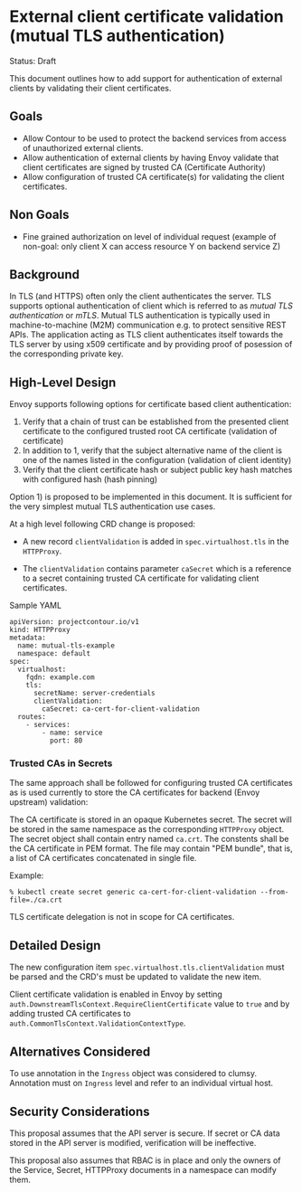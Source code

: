 # External client certificate validation (mutual TLS authentication)

Status: Draft

This document outlines how to add support for authentication of external
clients by validating their client certificates.

## Goals

- Allow Contour to be used to protect the backend services from access of
  unauthorized external clients.
- Allow authentication of external clients by having Envoy validate that
  client certificates are signed by trusted CA (Certificate Authority)
- Allow configuration of trusted CA certificate(s) for validating the client
  certificates.

## Non Goals

- Fine grained authorization on level of individual request
  (example of non-goal: only client X can access resource Y on backend
  service Z)

## Background

In TLS (and HTTPS) often only the client authenticates the server.  TLS
supports optional authentication of client which is referred to as
*mutual TLS authentication* or *mTLS*.  Mutual TLS authentication is typically
used in machine-to-machine (M2M) communication e.g. to protect sensitive REST
APIs.  The application acting as TLS client authenticates itself towards the
TLS server by using x509 certificate and by providing proof of posession of
the corresponding private key.


## High-Level Design

Envoy supports following options for certificate based client authentication:

1. Verify that a chain of trust can be established from the presented client
   certificate to the configured trusted root CA certificate (validation of
   certificate)
2. In addition to 1, verify that the subject alternative name of the client is
   one of the names listed in the configuration (validation of client identity)
3. Verify that the client certificate hash or subject public key hash matches
   with configured hash (hash pinning)

Option 1) is proposed to be implemented in this document.  It is sufficient
for the very simplest mutual TLS authentication use cases.

At a high level following CRD change is proposed:

*  A new record `clientValidation` is added in `spec.virtualhost.tls`
   in the `HTTPProxy`.

*  The `clientValidation` contains parameter `caSecret` which is a reference
   to a secret containing trusted CA certificate for validating client
   certificates.

Sample YAML

```
apiVersion: projectcontour.io/v1
kind: HTTPProxy
metadata:
  name: mutual-tls-example
  namespace: default
spec:
  virtualhost:
    fqdn: example.com
    tls:
      secretName: server-credentials
      clientValidation:
        caSecret: ca-cert-for-client-validation
  routes:
    - services:
        - name: service
          port: 80
```


### Trusted CAs in Secrets

The same approach shall be followed for configuring trusted CA certificates as
is used currently to store the CA certificates for backend (Envoy upstream)
validation:

The CA certificate is stored in an opaque Kubernetes secret.  The secret will
be stored in the same namespace as the corresponding `HTTPProxy` object.
The secret object shall contain entry named `ca.crt`.  The constents shall
be the CA certificate in PEM format.  The file may contain "PEM bundle",
that is, a list of CA certificates concatenated in single file.

Example:
```
% kubectl create secret generic ca-cert-for-client-validation --from-file=./ca.crt
```

TLS certificate delegation is not in scope for CA certificates.


## Detailed Design

The new configuration item `spec.virtualhost.tls.clientValidation` must be
parsed and the CRD's must be updated to validate the new item.

Client certificate validation is enabled in Envoy by setting
`auth.DownstreamTlsContext.RequireClientCertificate` value to `true` and by
adding trusted CA certificates to `auth.CommonTlsContext.ValidationContextType`.


## Alternatives Considered

To use annotation in the `Ingress` object was considered to
clumsy. Annotation must on `Ingress` level and refer to an individual
virtual host.


## Security Considerations

This proposal assumes that the API server is secure.  If secret or CA
data stored in the API server is modified, verification will be
ineffective.

This proposal also assumes that RBAC is in place and only the owners
of the Service, Secret, HTTPProxy documents in a namespace can
modify them.
